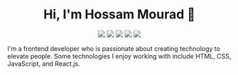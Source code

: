
<h1 align="center">Hi, I'm Hossam Mourad 👋</h1>
<p align="center">
    <a href="https://www.facebook.com/developermourad"><img src="https://img.shields.io/badge/facebook-%232374e1;?style=flat&logo=facebook&logoColor=white"/></a>
    <a href="https://twitter.com/developermourad"><img src="https://img.shields.io/badge/twitter-%231FA1F1?style=flat&logo=twitter&logoColor=white"/></a>
    <a href="https://www.linkedin.com/in/developermourad/"><img src="https://img.shields.io/badge/linkedin-%230177B5?style=flat&logo=linkedin&logoColor=white"/></a>
    <a href="https://www.youtube.com/@developermourad"><img src="https://img.shields.io/badge/youtube-%23FF0000?style=flat&logo=youtube&logoColor=white"/></a>
    <a href="https://www.instagram.com/developermourad/"><img src="https://img.shields.io/badge/instagram-%23E4415F?style=flat&logo=instagram&logoColor=white"/></a>
  </p>
I'm a frontend developer who is passionate about creating technology to elevate people. Some technologies I enjoy working with include HTML, CSS, JavaScript, and React.js.
